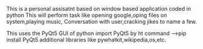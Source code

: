 This is a personal assisatnt based on window based application coded in python
This will perform task like opening google,oping files on system,playing music,
Conversation with user,cracking jikes to name a few.

This uses the PyQt5 GUI of python
import PyQt5 by ht command -->pip install PyQt5
additional libraries like pywhatkit,wikipedia,os,etc.
